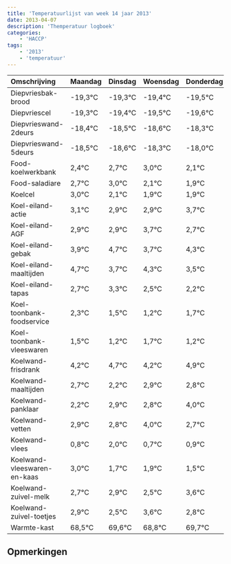 ```yaml
---
title: 'Temperatuurlijst van week 14 jaar 2013'
date: 2013-04-07
description: 'Themperatuur logboek'
categories:
    - 'HACCP'
tags:
    - '2013'
    - 'temperatuur'
---
```

|Omschrijving|Maandag|Dinsdag|Woensdag|Donderdag|Vrijdag|Zaterdag|Zondag|
|:---|:---|:---|:---|:---|:---|:---|:---|
|Diepvriesbak-brood|-19,3°C|-19,3°C|-19,4°C|-19,5°C|-19,6°C|-19,3°C|-19,0°C|
|Diepvriescel|-19,3°C|-19,4°C|-19,5°C|-19,6°C|-19,3°C|-19,0°C|-19,9°C|
|Diepvrieswand-2deurs|-18,4°C|-18,5°C|-18,6°C|-18,3°C|-18,0°C|-18,9°C|-19,1°C|
|Diepvrieswand-5deurs|-18,5°C|-18,6°C|-18,3°C|-18,0°C|-18,9°C|-19,1°C|-19,1°C|
|Food-koelwerkbank|2,4°C|2,7°C|3,0°C|2,1°C|1,9°C|1,9°C|2,7°C|
|Food-saladiare|2,7°C|3,0°C|2,1°C|1,9°C|1,9°C|2,7°C|1,7°C|
|Koelcel|3,0°C|2,1°C|1,9°C|1,9°C|2,7°C|1,7°C|2,3°C|
|Koel-eiland-actie|3,1°C|2,9°C|2,9°C|3,7°C|2,7°C|3,3°C|2,5°C|
|Koel-eiland-AGF|2,9°C|2,9°C|3,7°C|2,7°C|3,3°C|2,5°C|2,2°C|
|Koel-eiland-gebak|3,9°C|4,7°C|3,7°C|4,3°C|3,5°C|3,2°C|3,7°C|
|Koel-eiland-maaltijden|4,7°C|3,7°C|4,3°C|3,5°C|3,2°C|3,7°C|3,2°C|
|Koel-eiland-tapas|2,7°C|3,3°C|2,5°C|2,2°C|2,7°C|2,2°C|2,9°C|
|Koel-toonbank-foodservice|2,3°C|1,5°C|1,2°C|1,7°C|1,2°C|1,9°C|1,8°C|
|Koel-toonbank-vleeswaren|1,5°C|1,2°C|1,7°C|1,2°C|1,9°C|1,8°C|3,0°C|
|Koelwand-frisdrank|4,2°C|4,7°C|4,2°C|4,9°C|4,8°C|6,0°C|4,7°C|
|Koelwand-maaltijden|2,7°C|2,2°C|2,9°C|2,8°C|4,0°C|2,7°C|2,9°C|
|Koelwand-panklaar|2,2°C|2,9°C|2,8°C|4,0°C|2,7°C|2,9°C|2,5°C|
|Koelwand-vetten|2,9°C|2,8°C|4,0°C|2,7°C|2,9°C|2,5°C|3,6°C|
|Koelwand-vlees|0,8°C|2,0°C|0,7°C|0,9°C|0,5°C|1,6°C|0,8°C|
|Koelwand-vleeswaren-en-kaas|3,0°C|1,7°C|1,9°C|1,5°C|2,6°C|1,8°C|2,7°C|
|Koelwand-zuivel-melk|2,7°C|2,9°C|2,5°C|3,6°C|2,8°C|3,7°C|3,2°C|
|Koelwand-zuivel-toetjes|2,9°C|2,5°C|3,6°C|2,8°C|3,7°C|3,2°C|3,2°C|
|Warmte-kast|68,5°C|69,6°C|68,8°C|69,7°C|69,2°C|69,2°C|70,0°C|

## Opmerkingen


